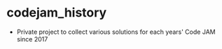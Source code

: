# codejam_history

- Private project to collect various solutions for each years' Code JAM since 2017
